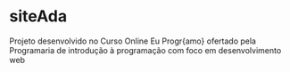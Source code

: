# siteAda
Projeto desenvolvido no Curso Online Eu Progr{amo} ofertado pela Programaria de introdução à programação com foco em desenvolvimento web
